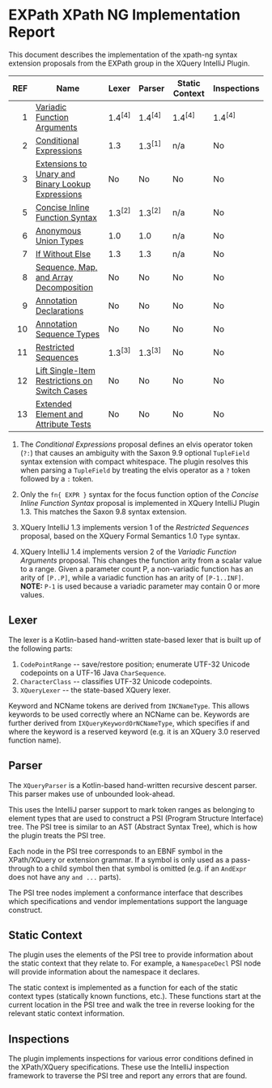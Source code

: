 # EXPath XPath NG Implementation Report

This document describes the implementation of the xpath-ng syntax extension
proposals from the EXPath group in the XQuery IntelliJ Plugin.

| REF | Name                                                                                           | Lexer               | Parser              | Static Context      | Inspections         |
|----:|------------------------------------------------------------------------------------------------|---------------------|---------------------|---------------------|---------------------|
|   1 | [Variadic Function Arguments](https://github.com/expath/xpath-ng/pull/1)                       | 1.4<sup>\[4\]</sup> | 1.4<sup>\[4\]</sup> | 1.4<sup>\[4\]</sup> | 1.4<sup>\[4\]</sup> |
|   2 | [Conditional Expressions](https://github.com/expath/xpath-ng/pull/2)                           | 1.3                 | 1.3<sup>\[1\]</sup> | n/a                 | No                  |
|   3 | [Extensions to Unary and Binary Lookup Expressions](https://github.com/expath/xpath-ng/pull/3) | No                  | No                  | No                  | No                  |
|   5 | [Concise Inline Function Syntax](https://github.com/expath/xpath-ng/pull/5)                    | 1.3<sup>\[2\]</sup> | 1.3<sup>\[2\]</sup> | n/a                 | No                  |
|   6 | [Anonymous Union Types](https://github.com/expath/xpath-ng/pull/6)                             | 1.0                 | 1.0                 | n/a                 | No                  |
|   7 | [If Without Else](https://github.com/expath/xpath-ng/pull/7)                                   | 1.3                 | 1.3                 | n/a                 | No                  |
|   8 | [Sequence, Map, and Array Decomposition](https://github.com/expath/xpath-ng/pull/8)            | No                  | No                  | No                  | No                  |
|   9 | [Annotation Declarations](https://github.com/expath/xpath-ng/pull/9)                           | No                  | No                  | No                  | No                  |
|  10 | [Annotation Sequence Types](https://github.com/expath/xpath-ng/pull/10)                        | No                  | No                  | No                  | No                  |
|  11 | [Restricted Sequences](https://github.com/expath/xpath-ng/pull/11)                             | 1.3<sup>\[3\]</sup> | 1.3<sup>\[3\]</sup> | No                  | No                  |
|  12 | [Lift Single-Item Restrictions on Switch Cases](https://github.com/expath/xpath-ng/pull/12)    | No                  | No                  | No                  | No                  |
|  13 | [Extended Element and Attribute Tests](https://github.com/expath/xpath-ng/pull/13)             | No                  | No                  | No                  | No                  |

1.  The *Conditional Expressions* proposal defines an elvis operator token
    (`?:`) that causes an ambiguity with the Saxon 9.9 optional `TupleField`
    syntax extension with compact whitespace. The plugin resolves this when
    parsing a `TupleField` by treating the elvis operator as a `?` token
    followed by a `:` token.

1.  Only the `fn{ EXPR }` syntax for the focus function option of the *Concise
    Inline Function Syntax* proposal is implemented in XQuery IntelliJ Plugin
    1.3. This matches the Saxon 9.8 syntax extension.

1.  XQuery IntelliJ 1.3 implements version 1 of the *Restricted Sequences*
    proposal, based on the XQuery Formal Semantics 1.0 `Type` syntax.

1.  XQuery IntelliJ 1.4 implements version 2 of the *Variadic Function Arguments*
    proposal. This changes the function arity from a scalar value to a range.
    Given a parameter count P, a non-variadic function has an arity of `[P..P]`,
    while a variadic function has an arity of `[P-1..INF]`. __NOTE:__ `P-1` is
    used because a variadic parameter may contain 0 or more values.

## Lexer

The lexer is a Kotlin-based hand-written state-based lexer that is built up of
the following parts:
1.  `CodePointRange` -- save/restore position; enumerate UTF-32 Unicode
    codepoints on a UTF-16 Java `CharSequence`.
1.  `CharacterClass` -- classifies UTF-32 Unicode codepoints.
1.  `XQueryLexer` -- the state-based XQuery lexer.

Keyword and NCName tokens are derived from `INCNameType`. This allows keywords
to be used correctly where an NCName can be. Keywords are further derived from
`IXQueryKeywordOrNCNameType`, which specifies if and where the keyword is a
reserved keyword (e.g. it is an XQuery 3.0 reserved function name).

## Parser

The `XQueryParser` is a Kotlin-based hand-written recursive descent parser.
This parser makes use of unbounded look-ahead.

This uses the IntelliJ parser support to mark token ranges as belonging to
element types that are used to construct a PSI (Program Structure Interface)
tree. The PSI tree is similar to an AST (Abstract Syntax Tree), which is how
the plugin treats the PSI tree.

Each node in the PSI tree corresponds to an EBNF symbol in the XPath/XQuery or
extension grammar. If a symbol is only used as a pass-through to a child symbol
then that symbol is omitted (e.g. if an `AndExpr` does not have any `and ...`
parts).

The PSI tree nodes implement a conformance interface that describes which
specifications and vendor implementations support the language construct.

## Static Context

The plugin uses the elements of the PSI tree to provide information about the
static context that they relate to. For example, a `NamespaceDecl` PSI node
will provide information about the namespace it declares.

The static context is implemented as a function for each of the static
context types (statically known functions, etc.). These functions start at
the current location in the PSI tree and walk the tree in reverse looking for
the relevant static context information.

## Inspections

The plugin implements inspections for various error conditions defined in the
XPath/XQuery specifications. These use the IntelliJ inspection framework to
traverse the PSI tree and report any errors that are found. 
